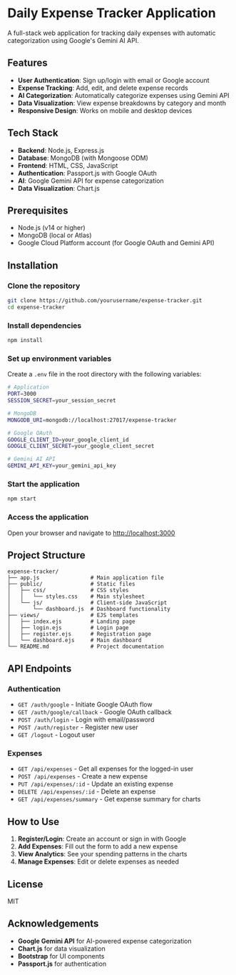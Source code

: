 # Daily Expense Tracker Application

A full-stack web application for tracking daily expenses with automatic categorization using Google's Gemini AI API.

## Features

- **User Authentication**: Sign up/login with email or Google account
- **Expense Tracking**: Add, edit, and delete expense records
- **AI Categorization**: Automatically categorize expenses using Gemini API
- **Data Visualization**: View expense breakdowns by category and month
- **Responsive Design**: Works on mobile and desktop devices

## Tech Stack

- **Backend**: Node.js, Express.js
- **Database**: MongoDB (with Mongoose ODM)
- **Frontend**: HTML, CSS, JavaScript
- **Authentication**: Passport.js with Google OAuth
- **AI**: Google Gemini API for expense categorization
- **Data Visualization**: Chart.js

## Prerequisites

- Node.js (v14 or higher)
- MongoDB (local or Atlas)
- Google Cloud Platform account (for Google OAuth and Gemini API)

## Installation

### Clone the repository
```sh
git clone https://github.com/yourusername/expense-tracker.git
cd expense-tracker
```

### Install dependencies
```sh
npm install
```

### Set up environment variables
Create a `.env` file in the root directory with the following variables:
```sh
# Application
PORT=3000
SESSION_SECRET=your_session_secret

# MongoDB
MONGODB_URI=mongodb://localhost:27017/expense-tracker

# Google OAuth
GOOGLE_CLIENT_ID=your_google_client_id
GOOGLE_CLIENT_SECRET=your_google_client_secret

# Gemini AI API
GEMINI_API_KEY=your_gemini_api_key
```


### Start the application
```sh
npm start
```

### Access the application
Open your browser and navigate to [http://localhost:3000](http://localhost:3000)

## Project Structure
```
expense-tracker/
├── app.js                # Main application file
├── public/               # Static files
│   ├── css/              # CSS styles
│   │   └── styles.css    # Main stylesheet
│   └── js/               # Client-side JavaScript
│       └── dashboard.js  # Dashboard functionality
├── views/                # EJS templates
│   ├── index.ejs         # Landing page
│   ├── login.ejs         # Login page
│   ├── register.ejs      # Registration page
│   └── dashboard.ejs     # Main dashboard
└── README.md             # Project documentation
```

## API Endpoints

### Authentication
- `GET /auth/google` - Initiate Google OAuth flow
- `GET /auth/google/callback` - Google OAuth callback
- `POST /auth/login` - Login with email/password
- `POST /auth/register` - Register new user
- `GET /logout` - Logout user

### Expenses
- `GET /api/expenses` - Get all expenses for the logged-in user
- `POST /api/expenses` - Create a new expense
- `PUT /api/expenses/:id` - Update an existing expense
- `DELETE /api/expenses/:id` - Delete an expense
- `GET /api/expenses/summary` - Get expense summary for charts

## How to Use

1. **Register/Login**: Create an account or sign in with Google
2. **Add Expenses**: Fill out the form to add a new expense
3. **View Analytics**: See your spending patterns in the charts
4. **Manage Expenses**: Edit or delete expenses as needed

## License

MIT

## Acknowledgements

- **Google Gemini API** for AI-powered expense categorization
- **Chart.js** for data visualization
- **Bootstrap** for UI components
- **Passport.js** for authentication

